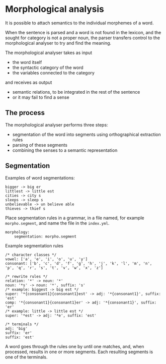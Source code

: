 # Morphological analysis

It is possible to attach semantics to the individual morphemes of a word.

When the sentence is parsed and a word is not found in the lexicon, and the sought for category is not a proper noun, the parser transfers control to the morphological analyser to try and find the meaning.

The morphological analyser takes as input

- the word itself
- the syntactic category of the word
- the variables connected to the category

and receives as output

- semantic relations, to be integrated in the rest of the sentence
- or it may fail to find a sense

 ## The process
 
The morphological analyser performs three steps:

- segmentation of the word into segments using orthographical extraction rules
- parsing of these segments
- combining the senses to a semantic representation

## Segmentation

Examples of word segmentations:

    bigger -> big er
    littlest -> little est
    cities -> city s
    sleeps -> sleep s
    unbelievable -> un believe able
    thieves -> thief s

Place segmentation rules in a grammar, in a file named, for example `morpho.segment`, and name the file in the `index.yml`.

    morphology:
        segmentation: morpho.segment

Example segmentation rules

    /* character classes */
    vowel: ['a', 'e', 'i', 'o', 'u', 'y']
    consonant: ['b', 'c', 'd', 'f', 'g', 'h', 'j', 'k', 'l', 'm', 'n', 'p', 'q', 'r', 's', 't', 'v', 'w', 'x', 'z']

    /* rewrite rules */
    relation: '*' -> noun: '*'
    noun: '*s' -> noun: '*', suffix: 's'
    /* example: biggest -> big est */
    super: '*{consonant1}{consonant1}est' -> adj: '*{consonant1}', suffix: 'est'
    comp: '*{consonant1}{consonant1}er' -> adj: '*{consonant1}', suffix: 'er'
    /* example: little -> little est */ 
    super: '*est' -> adj: '*e', suffix: 'est'
 
    /* terminals */
    adj: 'big'
    suffix: 'er'
    suffix: 'est'
 
 A word goes through the rules one by until one matches, and, when processed, results in one or more segments. Each resulting segments is one of the terminals.
 